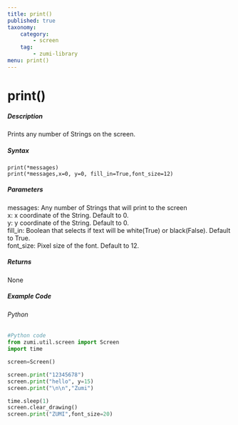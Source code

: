 ```yaml
---
title: print()
published: true
taxonomy:
    category:
        - screen
    tag:
        - zumi-library
menu: print()
---
```


# print()

##### Description
Prints any number of Strings on the screen. 

##### Syntax
```print(*messages)```<br />
```print(*messages,x=0, y=0, fill_in=True,font_size=12)```<br />

##### Parameters
messages: Any number of Strings that will print to the screen<br />
x: x coordinate of the String. Default to 0.<br />
y: y coordinate of the String. Default to 0.<br />
fill_in: Boolean that selects if text will be white(True) or black(False). Default to True.<br />
font_size: Pixel size of the font. Default to 12.<br />

##### Returns
None

##### Example Code
###### Python
```python
#Python code
from zumi.util.screen import Screen
import time

screen=Screen()

screen.print("12345678")
screen.print("hello", y=15)
screen.print("\n\n","Zumi")

time.sleep(1)
screen.clear_drawing()
screen.print("ZUMI",font_size=20)

```